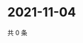 # 2021-11-04

共 0 条

<!-- BEGIN WEIBO -->
<!-- 最后更新时间 Thu Nov 04 2021 19:00:55 GMT+0800 (China Standard Time) -->

<!-- END WEIBO -->
